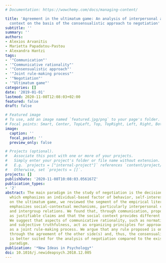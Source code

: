 ```yaml
---
# Documentation: https://wowchemy.com/docs/managing-content/

title: 'Agreement in the ultimatum game: An analysis of interpersonal and intergroup
  context on the basis of the consensualistic approach to negotiation'
subtitle: ''
summary: ''
authors:
- Alexios Arvanitis
- Marietta Papadatou-Pastou
- Alexandra Hantzi
tags:
- '"Communication"'
- '"Communicative rationality"'
- '"Consensualistic approach"'
- '"Joint rule-making process"'
- '"Negotiation"'
- '"Ultimatum game"'
categories: []
date: '2019-01-01'
lastmod: 2020-11-08T12:08:03+02:00
featured: false
draft: false

# Featured image
# To use, add an image named `featured.jpg/png` to your page's folder.
# Focal points: Smart, Center, TopLeft, Top, TopRight, Left, Right, BottomLeft, Bottom, BottomRight.
image:
  caption: ''
  focal_point: ''
  preview_only: false

# Projects (optional).
#   Associate this post with one or more of your projects.
#   Simply enter your project's folder or file name without extension.
#   E.g. `projects = ["internal-project"]` references `content/project/deep-learning/index.md`.
#   Otherwise, set `projects = []`.
projects: []
publishDate: '2020-11-08T10:08:03.056167Z'
publication_types:
- '2'
abstract: The main paradigm in the study of negotiation is the decision-making approach,
  which emphasizes an individual-based factor of behavior, self-interest. Focusing
  on the ultimatum game, we reviewed the segment of the empirical literature that
  emphasizes social-contextual mechanisms, particularly interpersonal communication
  and intergroup relations. We found that, through communication, proposals are treated
  as justifiable claims and that the social context provides different norms for justification.
  We suggest that aspects of communicative rationality, such as normative rightness
  and subjective truthfulness, act as organizing principles for approaching negotiation
  as a joint rule-making process. We argue that any rule proposed is only validated
  through the agreement of the other side(s) and, thus, the consensualistic approach
  is better suited for the analysis of negotiation compared to the existing decision-making
  paradigm.
publication: '*New Ideas in Psychology*'
doi: 10.1016/j.newideapsych.2018.12.005
---
```

